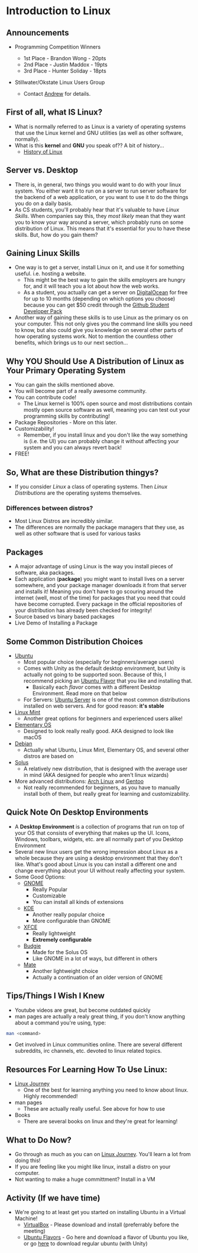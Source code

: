 # Introduction to Linux

## Announcements
* Programming Competition Winners
  * 1st Place - Brandon Wong - 20pts
  * 2nd Place - Justin Maddox - 19pts
  * 3rd Place - Hunter Soliday - 18pts

* Stillwater/Okstate Linux Users Group
  * Contact [Andrew](mailto:andrew.bevelhymer@okstate.edu) for details.

## First of all, what IS Linux?

* What is normally referred to as Linux is a variety of operating systems that use the Linux kernel and GNU utilities (as well as other software, normally).
* What is this **kernel** and **GNU** you speak of?? A bit of history...
	* [History of Linux](https://en.wikipedia.org/wiki/History_of_Linux)

## Server vs. Desktop

* There is, in general, two things you would want to do with your linux system. You either want it to run on a server to run server software for the backend of a web application, or you want to use it to do the things you do on a daily basis.
* As CS students, you'll probably hear that it's valuable to have _Linux Skills_. When companies say this, they _most likely_ mean that they want you to know your way around a server, which probably runs on some distribution of Linux. This means that it's essential for you to have these skills. But, how do you gain them?

## Gaining Linux Skills

* One way is to get a server, install Linux on it, and use it for something useful. i.e. hosting a website.
	* This might be the best way to gain the skills employers are hungry for, and it will teach you a lot about how the web works.
	* As a student, you actually can get a server on [DigitalOcean](https://www.digitalocean.com/) for free for up to 10 months (depending on which options you choose) because you can get $50 credit through the [Github Student Developer Pack](https://education.github.com/pack)
* Another way of gaining these skills is to use Linux as the primary os on your computer. This not only gives you the command line skills you need to know, but also could give you knowledge on several other parts of how operating systems work. Not to mention the countless other benefits, which brings us to our next section...

## Why **YOU** Should Use A Distribution of Linux as Your Primary Operating System

* You can gain the skills mentioned above.
* You will become part of a really awesome community.
* You can contribute code!
	* The Linux kernel is 100% open source and most distributions contain mostly open source software as well, meaning you can test out your programming skills by contributing!
* Package Repositories - More on this later.
* Customizability!
	* Remember, if you install linux and you don't like the way something is (i.e. the UI) you can probably change it without affecting your system and you can always revert back!
* FREE!

## So, What are these Distribution thingys?

* If you consider _Linux_ a class of operating systems. Then _Linux Distributions_ are the operating systems themselves.

### Differences between distros?

* Most Linux Distros are incredibly similar.
* The differences are normally the package managers that they use, as well as other software that is used for various tasks

## Packages
* A major advantage of using Linux is the way you install pieces of software, aka packages.
* Each application (**package**) you might want to install lives on a server somewhere, and your package manager downloads it from that server and installs it! Meaning you don't have to go scouring around the internet (well, most of the time) for packages that you need that could have become corrupted. Every package in the official repositories of your distribution has already been checked for integrity!
* Source based vs binary based packages
* Live Demo of Installing a Package

## Some Common Distribution Choices
* [Ubuntu](https://www.ubuntu.com/)
	* Most popular choice (especially for beginners/average users)
	* Comes with Unity as the default desktop environment, but Unity is actually not going to be supported soon. Because of this, I recommend picking an [Ubuntu Flavor](https://wiki.ubuntu.com/UbuntuFlavors) that you like and installing that.
		* Basically each _flavor_ comes with a different Desktop Environment. Read more on that below
	* For Servers: [Ubuntu Server](https://www.ubuntu.com/server) is one of the most common distributions installed on web servers. And for good reason: **it's stable**
* [Linux Mint](https://linuxmint.com/)
	* Another great options for beginners and experienced users alike!
* [Elementary OS](https://elementary.io/)
	* Designed to look really really good. AKA designed to look like macOS
* [Debian](https://www.debian.org/)
	* Actually what Ubuntu, Linux Mint, Elementary OS, and several other distros are based on
* [Solus](https://solus-project.com/)
	* A relatively new distribution, that is designed with the average user in mind (AKA designed for people who aren't linux wizards)
* More advanced distributions: [Arch Linux](https://www.archlinux.org/) and [Gentoo](https://www.gentoo.org/)
	* Not really recommended for beginners, as you have to manually install both of them, but really great for learning and customizability.

## Quick Note On Desktop Environments
* A **Desktop Environment** is a collection of programs that run on top of your OS that consists of everything that makes up the UI. Icons, Windows, toolbars, widgets, etc. are all normally part of you Desktop Environment
* Several new linux users get the wrong impression about Linux as a whole because they are using a desktop environment that they don't like. What's good about Linux is you can install a different one and change everything about your UI without really affecting your system.
* Some Good Options:
	* [GNOME](https://www.gnome.org/)
		* Really Popular
		* Customizable
		* You can install all kinds of extensions
	* [KDE](https://www.kde.org/)
		* Another really popular choice
		* More configurable than GNOME
	* [XFCE](https://xfce.org/)
		* Really lightweight
		* **Extremely configurable**
	* [Budgie](https://budgie-desktop.org/home/)
		* Made for the Solus OS
		* Like GNOME in a lot of ways, but different in others
	* [Mate](http://mate-desktop.org/)
		* Another lightweight choice
		* Actually a continuation of an older version of GNOME

## Tips/Things I Wish I Knew
* Youtube videos are great, but become outdated quickly
* man pages are actually a realy great thing, if you don't know anything about a command you're using, type:
```bash
man <command>
```
* Get involved in Linux communities online. There are several different subreddits, irc channels, etc. devoted to linux related topics.

## Resources For Learning How To Use Linux:
* [Linux Journey](https://linuxjourney.com/)
	* One of the best for learning anything you need to know about linux. Highly recommended!
* man pages
	* These are actually really useful. See above for how to use
* Books
	* There are several books on linux and they're great for learning!

## What to Do Now?
* Go through as much as you can on [Linux Journey](https://linuxjourney.com/). You'll learn a lot from doing this!
* If you are feeling like you might like linux, install a distro on your computer.
* Not wanting to make a huge committment? Install in a VM

## Activity (If we have time)
* We're going to at least get you started on installing Ubuntu in a Virtual Machine!
  * [VirtualBox](http://www.oracle.com/technetwork/server-storage/virtualbox/downloads/index.html) - Please download and install (preferrably before the meeting)
  * [Ubuntu Flavors](https://www.ubuntu.com/about/about-ubuntu/flavours) - Go here and download a flavor of Ubuntu you like, or go [here](https://www.ubuntu.com/download) to download regular ubuntu (with Unity)
